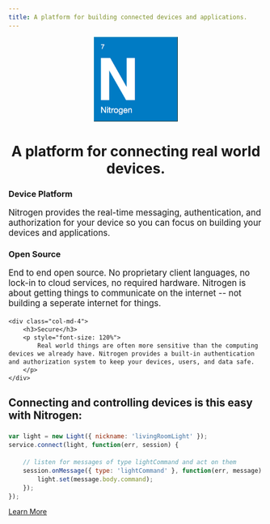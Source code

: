 ```yaml
---
title: A platform for building connected devices and applications.
---
```


<center>
    <img class="logo" src="images/logo.png" width="166" height="167" /> 
    <h1 class="text-center">A platform for connecting real world devices.</h1>
</center>

<div class="row" style="margin-top: 20px">
    <div class="col-md-4">
        <h3>Device Platform</h3>
        <p style="font-size: 120%">
            Nitrogen provides the real-time messaging, authentication, and authorization for your device so you can focus on building your devices and applications.
        </p>
    </div>
    <div class="col-md-4">
        <h3>Open Source</h3>
        <p style="font-size: 120%">
            End to end open source. No proprietary client languages, no lock-in to cloud services, no required hardware. Nitrogen is about getting things to communicate on the internet -- not building a seperate internet for things.
        </p>
    </div>

    <div class="col-md-4">
        <h3>Secure</h3>
        <p style="font-size: 120%">
            Real world things are often more sensitive than the computing devices we already have. Nitrogen provides a built-in authentication and authorization system to keep your devices, users, and data safe.
        </p>
    </div>
</div>

<h2 style="margin-bottom: 20px">Connecting and controlling devices is this easy with Nitrogen:</h2>

```javascript
var light = new Light({ nickname: 'livingRoomLight' });
service.connect(light, function(err, session) {

    // listen for messages of type lightCommand and act on them
    session.onMessage({ type: 'lightCommand' }, function(err, message) {
        light.set(message.body.command);
    });
});
```

<a href="/guides/start/setup.html" class="btn green"  style="margin-top: 10px">Learn More</a>
